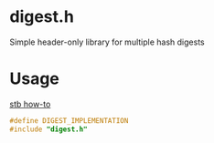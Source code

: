 # digest.h
Simple header-only library for multiple hash digests

# Usage
[stb how-to](https://github.com/nothings/stb?tab=readme-ov-file#how-do-i-use-these-libraries)
```c
#define DIGEST_IMPLEMENTATION
#include "digest.h"
```
